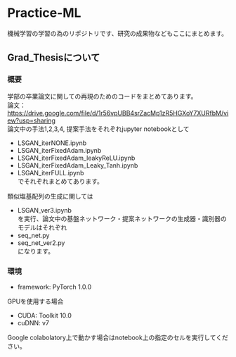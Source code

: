 # Practice-ML
機械学習の学習の為のリポジトリです、研究の成果物などもここにまとめます。

## Grad_Thesisについて
### 概要
学部の卒業論文に関しての再現のためのコードをまとめてあります。  
論文：https://drive.google.com/file/d/1r56vpUBB4srZacMp1zR5HGXoY7XURfbM/view?usp=sharing  
論文中の手法1,2,3,4, 提案手法をそれぞれjupyter notebookとして
- LSGAN_iterNONE.ipynb
- LSGAN_iterFixedAdam.ipynb
- LSGAN_iterFixedAdam_leakyReLU.ipynb
- LSGAN_iterFixedAdam_Leaky_Tanh.ipynb
- LSGAN_iterFULL.ipynb  
でそれぞれまとめてあります。

類似塩基配列の生成に関しては
- LSGAN_ver3.ipynb  
を実行、論文中の基盤ネットワーク・提案ネットワークの生成器・識別器のモデルはそれぞれ
- seq_net.py
- seq_net_ver2.py  
になります。

### 環境
- framework: PyTorch 1.0.0

GPUを使用する場合
- CUDA: Toolkit 10.0
- cuDNN: v7

Google colabolatory上で動かす場合はnotebook上の指定のセルを実行してください。
